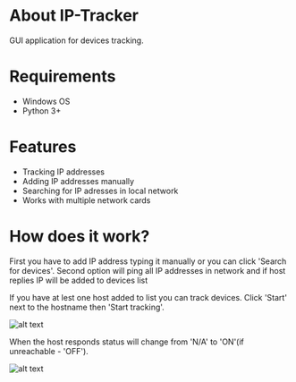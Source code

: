 # About IP-Tracker
 GUI application for devices tracking.
# Requirements
 - Windows OS
 - Python 3+

# Features
 - Tracking IP addresses
 - Adding IP addresses manually
 - Searching for IP adresses in local network
 - Works with multiple network cards
 
 # How does it work?
 
 First you have to add IP address typing it manually or you can click 'Search for devices'. Second option will ping all IP addresses in network and if host replies IP will be   added to devices list
 
 If you have at lest one host added to list you can track devices. Click 'Start' next to the hostname then 'Start tracking'.
 
 
 ![alt text](https://i.ibb.co/PzMLPbX/ip-tracker-adding.png)
 
 
When the host responds status will change from 'N/A' to 'ON'(if unreachable - 'OFF'). 

![alt text](https://i.ibb.co/TTKLKJ5/ip-tracker-on-off.png)
